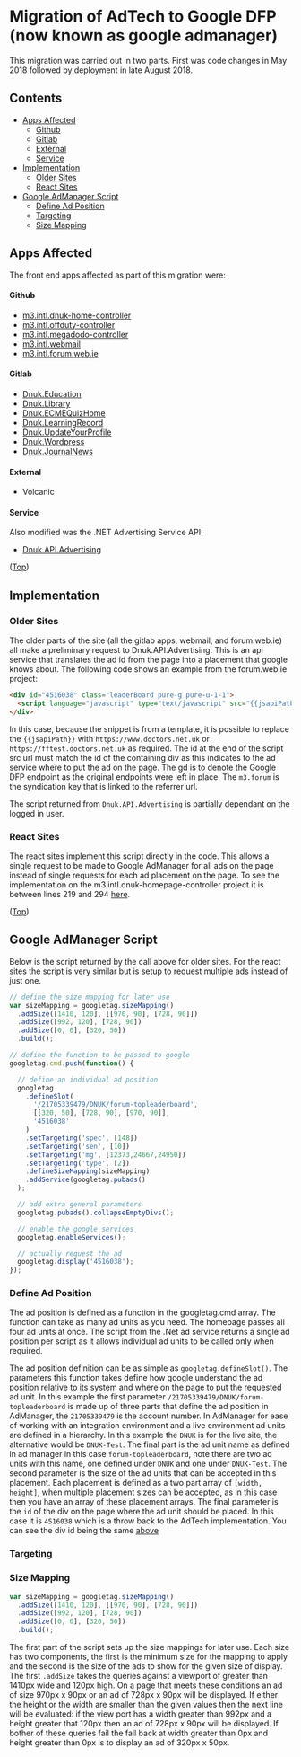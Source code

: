 # Migration of AdTech to Google DFP (now known as google admanager)  <!-- omit in toc --> 

This migration was carried out in two parts. First was code changes in May 2018 followed by deployment in late August 2018. 

## Contents <!-- omit in toc --> 
- [Apps Affected](#apps-affected)
    - [Github](#github)
    - [Gitlab](#gitlab)
    - [External](#external)
    - [Service](#service)
- [Implementation](#implementation)
  - [Older Sites](#older-sites)
  - [React Sites](#react-sites)
- [Google AdManager Script](#google-admanager-script)
  - [Define Ad Position](#define-ad-position)
  - [Targeting](#targeting)
  - [Size Mapping](#size-mapping)

## Apps Affected

The front end apps affected as part of this migration were:

#### Github
* [m3.intl.dnuk-home-controller](https://github.com/m3europe/m3.intl.dnuk-homepage-controller/)
* [m3.intl.offduty-controller](https://github.com/m3europe/m3.intl.offduty-controller/)
* [m3.intl.megadodo-controller](https://github.com/m3europe/m3.intl.megadodo-controller/)
* [m3.intl.webmail](https://github.com/m3europe/m3.intl.webmail/)
* [m3.intl.forum.web.ie](https://github.com/m3europe/m3.intl.forum.web.ie/)

#### Gitlab
* [Dnuk.Education](http://gitlab.internal.doctors.net.uk/Dnuk/Dnuk.education)
* [Dnuk.Library](http://gitlab.internal.doctors.net.uk/Dnuk/Dnuk.library)
* [Dnuk.ECMEQuizHome](http://gitlab.internal.doctors.net.uk/Dnuk/Dnuk.ECMEQuizHome)
* [Dnuk.LearningRecord](http://gitlab.internal.doctors.net.uk/Dnuk/Dnuk.LearningRecord)
* [Dnuk.UpdateYourProfile](http://gitlab.internal.doctors.net.uk/Dnuk/Dnuk.UpdateYourProfile)
* [Dnuk.Wordpress](http://gitlab.internal.doctors.net.uk/Dnuk/Dnuk.Wordpress)
* [Dnuk.JournalNews](http://gitlab.internal.doctors.net.uk/Dnuk/Dnuk.JournalNews)

#### External
* Volcanic

#### Service
Also modified was the .NET Advertising Service API:
* [Dnuk.API.Advertising](http://gitlab.internal.doctors.net.uk/Dnuk/Dnuk.API.Advertising)

([Top](#contents))

## Implementation

### Older Sites

The older parts of the site (all the gitlab apps, webmail, and forum.web.ie) all make a preliminary request to Dnuk.API.Advertising. This is an api service that translates the ad id from the page into a placement that google knows about. The following code shows an example from the forum.web.ie project:

```html
<div id="4516038" class="leaderBoard pure-g pure-u-1-1">
  <script language="javascript" type="text/javascript" src="{{jsapiPath}}/jsapi/latest/advertising/advertising.svc/gd/m3.forum/4516038"></script>
</div>
```

In this case, because the snippet is from a template, it is possible to replace the `{{jsapiPath}}` with `https://www.doctors.net.uk` or `https://fftest.doctors.net.uk` as required. The id at the end of the script src url must match the id of the containing div as this indicates to the ad service where to put the ad on the page. The gd is to denote the Google DFP endpoint as the original endpoints were left in place. The `m3.forum` is the syndication key that is linked to the referrer url. 

The script returned from `Dnuk.API.Advertising` is partially dependant on the logged in user. 

### React Sites

The react sites implement this script directly in the code. This allows a single request to be made to Google AdManager for all ads on the page instead of single requests for each ad placement on the page. To see the implementation on the m3.intl.dnuk-homepage-controller project it is between lines 219 and 294 [here](https://github.com/m3europe/m3.intl.dnuk-homepage-controller/blob/21fc1827f3d6a520e9bd796602f01408d6952971/src/app/containers/home-container/index.jsx#L219).

([Top](#contents))

## Google AdManager Script

Below is the script returned by the call above for older sites. For the react sites the script is very similar but is setup to request multiple ads instead of just one.

```JavaScript
// define the size mapping for later use
var sizeMapping = googletag.sizeMapping()
  .addSize([1410, 120], [[970, 90], [728, 90]])
  .addSize([992, 120], [728, 90])
  .addSize([0, 0], [320, 50])
  .build();

// define the function to be passed to google
googletag.cmd.push(function() {

  // define an individual ad position
  googletag
    .defineSlot(
      '/21705339479/DNUK/forum-topleaderboard',
      [[320, 50], [728, 90], [970, 90]],
      '4516038'
    )
    .setTargeting('spec', [148])
    .setTargeting('sen', [10])
    .setTargeting('mg', [12373,24667,24950])
    .setTargeting('type', [2])
    .defineSizeMapping(sizeMapping)
    .addService(googletag.pubads()
  );

  // add extra general parameters
  googletag.pubads().collapseEmptyDivs();

  // enable the google services
  googletag.enableServices();

  // actually request the ad
  googletag.display('4516038');
});
```

### Define Ad Position

The ad position is defined as a function in the googletag.cmd array. The function can take as many ad units as you need. The homepage passes all four ad units at once. The script from the .Net ad service returns a single ad position per script as it allows individual ad units to be called only when required.

The ad position definition can be as simple as `googletag.defineSlot()`. The parameters this function takes define how google understand the ad position relative to its system and where on the page to put the requested ad unit. In this example the first parameter `/21705339479/DNUK/forum-topleaderboard` is made up of three parts that define the ad position in AdManager, the `21705339479` is the account number. In AdManager for ease of working with an integration environment and a live environment ad units are defined in a hierarchy. In this example the `DNUK` is for the live site, the alternative would be `DNUK-Test`. The final part is the ad unit name as defined in ad manager in this case `forum-topleaderboard`, note there are two ad units with this name, one defined under `DNUK` and one under `DNUK-Test`. The second parameter is the size of the ad units that can be accepted in this placement. Each placement is defined as a two part array of `[width, height]`, when multiple placement sizes can be accepted, as in this case then you have an array of these placement arrays. The final parameter is the `id` of the div on the page where the ad unit should be placed. In this case it is `4516038` which is a throw back to the AdTech implementation. You can see the div id being the same [above](#older-sites)

### Targeting

### Size Mapping

```JavaScript
var sizeMapping = googletag.sizeMapping()
  .addSize([1410, 120], [[970, 90], [728, 90]])
  .addSize([992, 120], [728, 90])
  .addSize([0, 0], [320, 50])
  .build();
```

The first part of the script sets up the size mappings for later use. Each size has two components, the first is the minimum size for the mapping to apply and the second is the size of the ads to show for the given size of display. The first `.addSize` takes the queries against a viewport of greater than 1410px wide and 120px high. On a page that meets these conditions an ad of size 970px x 90px or an ad of 728px x 90px will be displayed. If either the height or the width are smaller than the given values then the next line will be evaluated: if the view port has a width greater than 992px and a height greater that 120px then an ad of 728px x 90px will be displayed. If bother of these queries fail the fall back at width greater than 0px and height greater than 0px is to display an ad of 320px x 50px.

